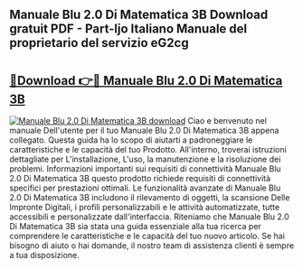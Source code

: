 ## Manuale Blu 2.0 Di Matematica 3B Download gratuit PDF - Part-ljo Italiano Manuale del proprietario del servizio eG2cg

# <h2><a href="http://df9ci11.blite.top/?on=Manuale+Blu+2.0+Di+Matematica+3B">🔗Download 👉🔴 Manuale Blu 2.0 Di Matematica 3B</a></h2>

[![Manuale Blu 2.0 Di Matematica 3B download](https://i.imgur.com/lujVjoI.png)](http://df9ci11.blite.top/?on=Manuale+Blu+2.0+Di+Matematica+3B)
Ciao e benvenuto nel manuale Dell'utente per il tuo Manuale Blu 2.0 Di Matematica 3B appena collegato. Questa guida ha lo scopo di aiutarti a padroneggiare le caratteristiche e le capacità del tuo Prodotto. All'interno, troverai istruzioni dettagliate per L'installazione, L'uso, la manutenzione e la risoluzione dei problemi. Informazioni importanti sui requisiti di connettività Manuale Blu 2.0 Di Matematica 3B questo prodotto richiede requisiti di connettività specifici per prestazioni ottimali. Le funzionalità avanzate di Manuale Blu 2.0 Di Matematica 3B includono il rilevamento di oggetti, la scansione Delle Impronte Digitali, i profili personalizzabili e le attività automatizzate, tutte accessibili e personalizzate dall'interfaccia. Riteniamo che Manuale Blu 2.0 Di Matematica 3B sia stata una guida essenziale alla tua ricerca per comprendere le caratteristiche e le capacità del tuo nuovo articolo. Se hai bisogno di aiuto o hai domande, il nostro team di assistenza clienti è sempre a tua disposizione.
